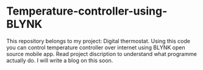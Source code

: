 # Temperature-controller-using-BLYNK
This repository belongs to my project: Digital thermostat. 
Using this code you can control temperature controller over internet using BLYNK open source mobile app.
Read project discription to understand what programme actually do.
I will write a blog on this soon.
